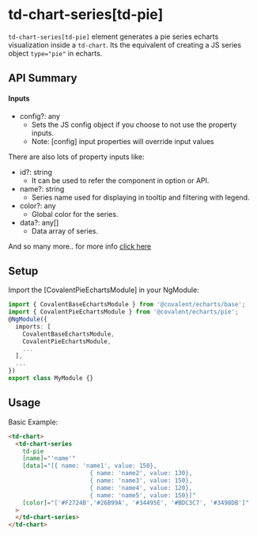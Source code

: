 # td-chart-series[td-pie]

`td-chart-series[td-pie]` element generates a pie series echarts visualization inside a `td-chart`. Its the equivalent of creating a JS series object `type="pie"` in echarts.

## API Summary

#### Inputs

- config?: any
  - Sets the JS config object if you choose to not use the property inputs.
  - Note: [config] input properties will override input values

There are also lots of property inputs like:

- id?: string
  - It can be used to refer the component in option or API.
- name?: string
  - Series name used for displaying in tooltip and filtering with legend.
- color?: any
  - Global color for the series.
- data?: any[]
  - Data array of series.

And so many more.. for more info [click here](https://echarts.apache.org/en/option.html#series-pie)

## Setup

Import the [CovalentPieEchartsModule] in your NgModule:

```typescript
import { CovalentBaseEchartsModule } from '@covalent/echarts/base';
import { CovalentPieEchartsModule } from '@covalent/echarts/pie';
@NgModule({
  imports: [
    CovalentBaseEchartsModule,
    CovalentPieEchartsModule,
    ...
  ],
  ...
})
export class MyModule {}
```

## Usage

Basic Example:

```html
<td-chart>
  <td-chart-series
    td-pie
    [name]="'name'"
    [data]="[{ name: 'name1', value: 150},
                       { name: 'name2', value: 130},
                       { name: 'name3', value: 150},
                       { name: 'name4', value: 120},
                       { name: 'name5', value: 150}]"
    [color]="['#F2724B','#26B99A', '#34495E', '#BDC3C7', '#3498DB']"
  >
  </td-chart-series>
</td-chart>
```
